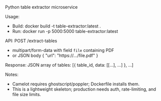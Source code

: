 Python table extractor microservice

Usage:
- Build: docker build -t table-extractor:latest .
- Run: docker run -p 5000:5000 table-extractor:latest

API:
POST /extract-tables
- multipart/form-data with field `file` containing PDF
- or JSON body { "url": "https://.../file.pdf" }

Response: JSON array of tables: [{ table_id, data: [[...], ...] }, ...]

Notes:
- Camelot requires ghostscript/poppler; Dockerfile installs them.
- This is a lightweight skeleton; production needs auth, rate-limiting, and file size limits.
